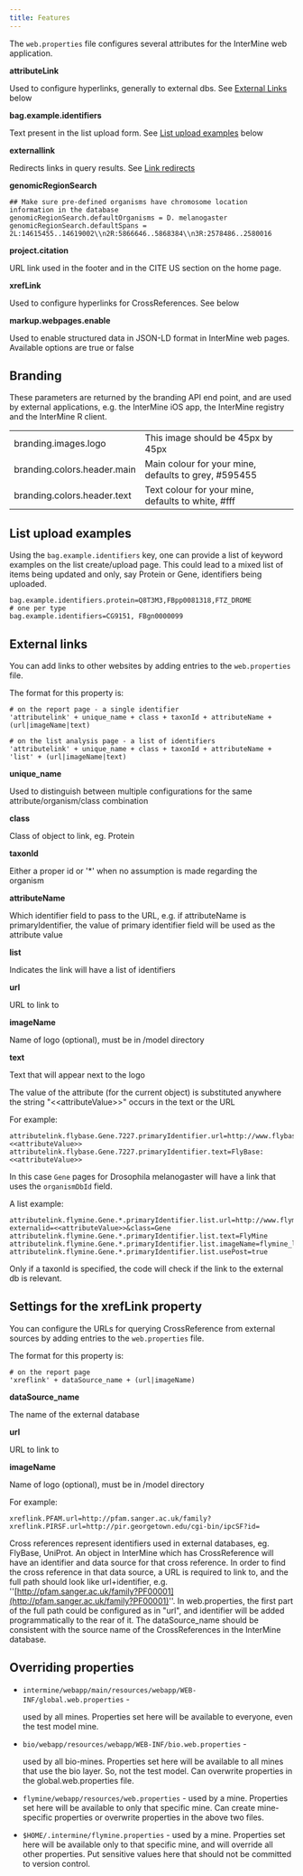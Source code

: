 ```yaml
---
title: Features
---
```


The `web.properties` file configures several attributes for the InterMine web application.

**attributeLink**

Used to configure hyperlinks, generally to external dbs. See [External Links](web-properties.md#external-links) below

**bag.example.identifiers**

Text present in the list upload form. See [List upload examples](web-properties.md#list-upload-examples) below

**externallink**

Redirects links in query results. See [Link redirects ](../query-results/redirects.md)

**genomicRegionSearch**

```text
## Make sure pre-defined organisms have chromosome location information in the database
genomicRegionSearch.defaultOrganisms = D. melanogaster
genomicRegionSearch.defaultSpans = 2L:14615455..14619002\\n2R:5866646..5868384\\n3R:2578486..2580016
```

**project.citation**

URL link used in the footer and in the CITE US section on the home page.
 
**xrefLink**

Used to configure hyperlinks for CrossReferences. See below

**markup.webpages.enable**

Used to enable structured data in JSON-LD format in InterMine web pages. Available options are true or false

## Branding

These parameters are returned by the branding API end point, and are used by external applications, e.g. the InterMine iOS app, the InterMine registry and the InterMine R client.

|  |  |
| :--- | :--- |
| branding.images.logo | This image should be 45px by 45px |
| branding.colors.header.main | Main colour for your mine, defaults to grey, \#595455 |
| branding.colors.header.text | Text colour for your mine, defaults to white, \#fff |

## List upload examples

Using the `bag.example.identifiers` key, one can provide a list of keyword examples on the list create/upload page. This could lead to a mixed list of items being updated and only, say Protein or Gene, identifiers being uploaded.

```
bag.example.identifiers.protein=Q8T3M3,FBpp0081318,FTZ_DROME
# one per type
bag.example.identifiers=CG9151, FBgn0000099
```

## External links

You can add links to other websites by adding entries to the `web.properties` file.

The format for this property is:

```text
# on the report page - a single identifier
'attributelink' + unique_name + class + taxonId + attributeName + (url|imageName|text)

# on the list analysis page - a list of identifiers
'attributelink' + unique_name + class + taxonId + attributeName + 'list' + (url|imageName|text)
```

**unique\_name**

Used to distinguish between multiple configurations for the same attribute/organism/class combination

**class**

Class of object to link, eg. Protein

**taxonId**

Either a proper id or '\*' when no assumption is made regarding the organism

**attributeName**

Which identifier field to pass to the URL, e.g. if attributeName is primaryIdentifier, the value of primary identifier field will be used as the attribute value

**list**

Indicates the link will have a list of identifiers

**url**

URL to link to

**imageName**

Name of logo \(optional\), must be in /model directory

**text**

Text that will appear next to the logo

The value of the attribute \(for the current object\) is substituted anywhere the string "&lt;&lt;attributeValue&gt;&gt;" occurs in the text or the URL

For example:

```text
attributelink.flybase.Gene.7227.primaryIdentifier.url=http://www.flybase.org/.bin/fbidq.html?<<attributeValue>>
attributelink.flybase.Gene.7227.primaryIdentifier.text=FlyBase: <<attributeValue>>
```

In this case `Gene` pages for Drosophila melanogaster will have a link that uses the `organismDbId` field.

A list example:

```text
attributelink.flymine.Gene.*.primaryIdentifier.list.url=http://www.flymine.org/flymine/portal.do?externalid=<<attributeValue>>&class=Gene
attributelink.flymine.Gene.*.primaryIdentifier.list.text=FlyMine
attributelink.flymine.Gene.*.primaryIdentifier.list.imageName=flymine_logo_link.gif
attributelink.flymine.Gene.*.primaryIdentifier.list.usePost=true
```

Only if a taxonId is specified, the code will check if the link to the external db is relevant.

## Settings for the xrefLink property

You can configure the URLs for querying CrossReference from external sources by adding entries to the `web.properties` file.

The format for this property is:

```text
# on the report page
'xreflink' + dataSource_name + (url|imageName)
```

**dataSource\_name**

The name of the external database

**url**

URL to link to

**imageName**

Name of logo \(optional\), must be in /model directory

For example:

```text
xreflink.PFAM.url=http://pfam.sanger.ac.uk/family?
xreflink.PIRSF.url=http://pir.georgetown.edu/cgi-bin/ipcSF?id=
```

Cross references represent identifiers used in external databases, eg. FlyBase, UniProt. An object in InterMine which has CrossReference will have an identifier and data source for that cross reference. In order to find the cross reference in that data source, a URL is required to link to, and the full path should look like url+identifier, e.g. ''[http://pfam.sanger.ac.uk/family?PF00001](http://pfam.sanger.ac.uk/family?PF00001)''. In web.properties, the first part of the full path could be configured as in "url", and identifier will be added programmatically to the rear of it. The dataSource\_name should be consistent with the source name of the CrossReferences in the InterMine database.

## Overriding properties

* `intermine/webapp/main/resources/webapp/WEB-INF/global.web.properties` -

  used by all mines. Properties set here will be available to everyone, even the test model mine.

* `bio/webapp/resources/webapp/WEB-INF/bio.web.properties` -

  used by all bio-mines. Properties set here will be available to all mines that use the bio layer. So, not the test model. Can overwrite properties in the global.web.properties file.

* `flymine/webapp/resources/web.properties` - used by a mine. Properties set here will be available to only that specific mine. Can create mine-specific properties or overwrite properties in the above two files.
* `$HOME/.intermine/flymine.properties` - used by a mine. Properties set here will be available only to that specific mine, and will override all other properties. Put sensitive values here that should not be committed to version control.
